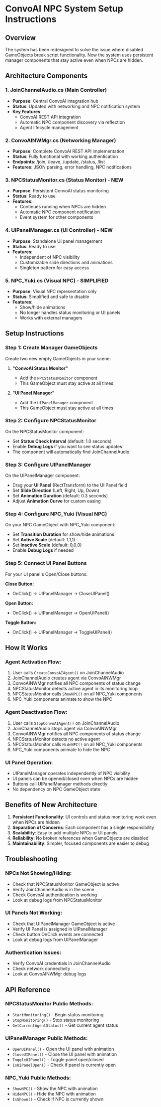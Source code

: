 # ConvoAI NPC System Setup Instructions

## Overview
The system has been redesigned to solve the issue where disabled GameObjects break script functionality. Now the system uses persistent manager components that stay active even when NPCs are hidden.

## Architecture Components

### 1. JoinChannelAudio.cs (Main Controller)
- **Purpose**: Central ConvoAI integration hub
- **Status**: Updated with networking and NPC notification system
- **Key Features**: 
  - ConvoAI REST API integration
  - Automatic NPC component discovery via reflection
  - Agent lifecycle management

### 2. ConvoAINWMgr.cs (Networking Manager)
- **Purpose**: Complete ConvoAI REST API implementation
- **Status**: Fully functional with working authentication
- **Endpoints**: /join, /leave, /update, /status, /list
- **Features**: JSON parsing, error handling, NPC notifications

### 3. NPCStatusMonitor.cs (Status Monitor) - NEW
- **Purpose**: Persistent ConvoAI status monitoring
- **Status**: Ready to use
- **Features**: 
  - Continues running when NPCs are hidden
  - Automatic NPC component notification
  - Event system for other components

### 4. UIPanelManager.cs (UI Controller) - NEW
- **Purpose**: Standalone UI panel management
- **Status**: Ready to use
- **Features**: 
  - Independent of NPC visibility
  - Customizable slide directions and animations
  - Singleton pattern for easy access

### 5. NPC_Yuki.cs (Visual NPC) - SIMPLIFIED
- **Purpose**: Visual NPC representation only
- **Status**: Simplified and safe to disable
- **Features**: 
  - Show/hide animations
  - No longer handles status monitoring or UI panels
  - Works with external managers

## Setup Instructions

### Step 1: Create Manager GameObjects
Create two new empty GameObjects in your scene:

1. **"ConvoAI Status Monitor"**
   - Add the `NPCStatusMonitor` component
   - This GameObject must stay active at all times

2. **"UI Panel Manager"** 
   - Add the `UIPanelManager` component
   - This GameObject must stay active at all times

### Step 2: Configure NPCStatusMonitor
On the NPCStatusMonitor component:
- Set **Status Check Interval** (default: 1.0 seconds)
- Enable **Debug Logs** if you want to see status updates
- The component will automatically find JoinChannelAudio

### Step 3: Configure UIPanelManager
On the UIPanelManager component:
- Drag your **UI Panel** (RectTransform) to the UI Panel field
- Set **Slide Direction** (Left, Right, Up, Down)
- Set **Animation Duration** (default: 0.3 seconds)
- Adjust **Animation Curve** for custom easing

### Step 4: Configure NPC_Yuki (Visual NPC)
On your NPC GameObject with NPC_Yuki component:
- Set **Transition Duration** for show/hide animations
- Set **Active Scale** (default: 1,1,1)
- Set **Inactive Scale** (default: 0,0,0)
- Enable **Debug Logs** if needed

### Step 5: Connect UI Panel Buttons
For your UI panel's Open/Close buttons:

**Close Button:**
- OnClick() → UIPanelManager → CloseUIPanel()

**Open Button:**
- OnClick() → UIPanelManager → OpenUIPanel()

**Toggle Button:**
- OnClick() → UIPanelManager → ToggleUIPanel()

## How It Works

### Agent Activation Flow:
1. User calls `CreateConvoAIAgent()` on JoinChannelAudio
2. JoinChannelAudio creates agent via ConvoAINWMgr
3. ConvoAINWMgr notifies all NPC components of status change
4. NPCStatusMonitor detects active agent in its monitoring loop
5. NPCStatusMonitor calls `ShowNPC()` on all NPC_Yuki components
6. NPC_Yuki components animate to show the NPC

### Agent Deactivation Flow:
1. User calls `StopConvoAIAgent()` on JoinChannelAudio
2. JoinChannelAudio stops agent via ConvoAINWMgr
3. ConvoAINWMgr notifies all NPC components of status change
4. NPCStatusMonitor detects no active agent
5. NPCStatusMonitor calls `HideNPC()` on all NPC_Yuki components
6. NPC_Yuki components animate to hide the NPC

### UI Panel Operation:
- UIPanelManager operates independently of NPC visibility
- UI panels can be opened/closed even when NPCs are hidden
- Buttons call UIPanelManager methods directly
- No dependency on NPC GameObject state

## Benefits of New Architecture

1. **Persistent Functionality**: UI controls and status monitoring work even when NPCs are hidden
2. **Separation of Concerns**: Each component has a single responsibility
3. **Scalability**: Easy to add multiple NPCs or UI panels
4. **Reliability**: No broken references when GameObjects are disabled
5. **Maintainability**: Simpler, focused components are easier to debug

## Troubleshooting

### NPCs Not Showing/Hiding:
- Check that NPCStatusMonitor GameObject is active
- Verify JoinChannelAudio is in the scene
- Check ConvoAI authentication is working
- Look at debug logs from NPCStatusMonitor

### UI Panels Not Working:
- Check that UIPanelManager GameObject is active
- Verify UI Panel is assigned in UIPanelManager
- Check button OnClick events are connected
- Look at debug logs from UIPanelManager

### Authentication Issues:
- Verify ConvoAI credentials in JoinChannelAudio
- Check network connectivity
- Look at ConvoAINWMgr debug logs

## API Reference

### NPCStatusMonitor Public Methods:
- `StartMonitoring()` - Begin status monitoring
- `StopMonitoring()` - Stop status monitoring
- `GetCurrentAgentStatus()` - Get current agent status

### UIPanelManager Public Methods:
- `OpenUIPanel()` - Open the UI panel with animation
- `CloseUIPanel()` - Close the UI panel with animation
- `ToggleUIPanel()` - Toggle panel open/closed
- `IsUIPanelOpen()` - Check if panel is currently open

### NPC_Yuki Public Methods:
- `ShowNPC()` - Show the NPC with animation
- `HideNPC()` - Hide the NPC with animation
- `IsShown()` - Check if NPC is currently shown
